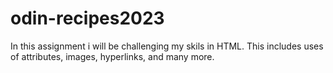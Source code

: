 # odin-recipes2023
In this assignment i will be challenging my skils in HTML. This includes uses of attributes, images, hyperlinks, and many more. 